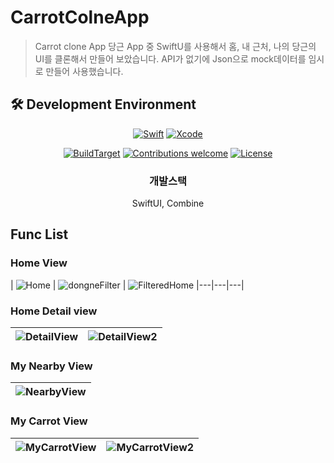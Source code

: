 # CarrotColneApp
> Carrot clone App
> 당근 App 중 SwiftU를 사용해서 홈, 내 근처, 나의 당근의 UI를 클론해서 만들어 보았습니다.
> API가 없기에 Json으로 mock데이터를 임시로 만들어 사용했습니다.

## 🛠 Development Environment

<div align="center">
  
[![Swift](https://img.shields.io/badge/swift-v5.3-orange?logo=swift)](https://developer.apple.com/kr/swift/)
[![Xcode](https://img.shields.io/badge/xcode-v12.4-blue?logo=xcode)](https://developer.apple.com/kr/xcode/)

[![BuildTarget](https://img.shields.io/badge/BuildTarget-iOS14.0-skyblue?logo=Apple)](https://developer.apple.com/kr/xcode/)
[![Contributions welcome](https://img.shields.io/badge/contributions-welcome-orange.svg)](https://github.com/Odyflame/CarrotColneApp)
[![License](https://img.shields.io/badge/license-MIT-blue.svg)](https://opensource.org/licenses/MIT)

### 개발스택
SwiftUI, Combine

</div>

## Func List
### Home View
| ![Home](https://user-images.githubusercontent.com/44191131/126094832-73cb313d-019d-49e4-a180-37400d725868.jpeg) | ![dongneFilter](https://user-images.githubusercontent.com/44191131/126094857-aa8ca0bb-c654-4dc0-8a04-4b73d57dbc1e.jpeg)
| ![FilteredHome](https://user-images.githubusercontent.com/44191131/126094873-bb4c5beb-6d50-41d6-8294-cc486cb047b3.jpeg)
|---|---|---|
### Home Detail view
| ![DetailView](https://user-images.githubusercontent.com/44191131/126094900-0da8d8bb-6925-40d1-b8f6-b0d03dcb9f85.jpeg) | ![DetailView2](https://user-images.githubusercontent.com/44191131/126094904-e0c36624-43cc-45f3-ac89-ce6e965a4afc.jpeg)
|---|---|
### My Nearby View
| ![NearbyView](https://user-images.githubusercontent.com/44191131/126094938-e656a1b5-3801-4bd3-b4aa-d868ae3062f6.jpeg) | 
|---|
### My Carrot View
| ![MyCarrotView](https://user-images.githubusercontent.com/44191131/126094949-3608fc5f-764b-41f0-8707-03afa8508ae0.jpeg) | ![MyCarrotView2](https://user-images.githubusercontent.com/44191131/126094972-9032316c-b457-43dd-a132-bab3b4f694b9.jpeg)
|---|---|


